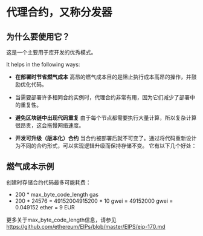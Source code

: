 # 代理合约，又称分发器

## 为什么要使用它？

这是一个主要用于库开发的优秀模式。

It helps in the following ways:

- **在部署时节省燃气成本**
  高昂的燃气成本目的是阻止执行成本高昂的操作，并鼓励优化代码。

- 当需要部署许多相同合约实例时，代理合约非常有用，因为它们减少了部署中的重复性。

- **避免区块链中出现代码重复**
  由于每个节点都需要执行大量计算，所以复杂计算很昂贵，这会拖慢网络速度。

- **开发可升级（版本化）合约**
  当合约被部署后就不可变了。通过将代码重新设计为不同的合约形式，可以实现逻辑升级而保持存储不变。 它有以下几个好处：

## 燃气成本示例

创建时存储合约代码最多可能耗费：

- 200 \* max_byte_code_length gas
- 200 \* 24576 = 49152004915200 \* 10 gwei = 49152000 gwei = 0.049152 ether = 9 EUR

更多关于max_byte_code_length信息，请参见 https://github.com/ethereum/EIPs/blob/master/EIPS/eip-170.md
